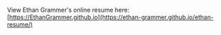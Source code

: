 View Ethan Grammer's online resume here: [https://EthanGrammer.github.io](https://ethan-grammer.github.io/ethan-resume/)
